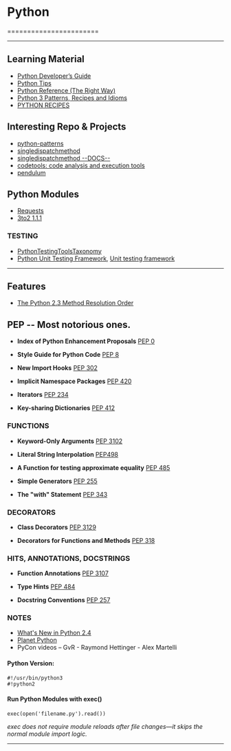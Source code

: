 # Python
=======================


-----------------------------------------------------------------------------------------------------

## Learning Material

- [Python Developer’s Guide](https://devguide.python.org)
- [Python Tips](https://book.pythontips.com/en/latest/index.html)
- [Python Reference (The Right Way)](https://python-reference.readthedocs.io/en/latest/index.html)
- [Python 3 Patterns, Recipes and Idioms](https://python-3-patterns-idioms-test.readthedocs.io/en/latest/index.html)
- [PYTHON RECIPES](https://code.activestate.com/recipes/langs/python/)

## Interesting Repo & Projects

- [python-patterns](https://github.com/faif/python-patterns)
- [singledispatchmethod](https://github.com/ikalnytskyi/singledispatchmethod)
- [singledispatchmethod --DOCS--](https://github.com/python/cpython/blob/77f0a23e7a9fb247101b9b14a060c4ba1c4b87a5/Lib/functools.py#L891)
- [codetools: code analysis and execution tools](https://github.com/enthought/codetools)
- [pendulum](https://github.com/sdispater/pendulum)


## Python Modules 


- [Requests](https://requests.readthedocs.io/en/master/)
- [3to2 1.1.1 ](https://pypi.org/project/3to2/)

### TESTING

- [PythonTestingToolsTaxonomy](https://wiki.python.org/moin/PythonTestingToolsTaxonomy)
- [Python Unit Testing Framework](http://pyunit.sourceforge.net/pyunit.html), [ Unit testing framework](https://docs.python.org/3/library/unittest.html)

-----------------------------------------------------------------------------------------------------

## Features

- [The Python 2.3 Method Resolution Order](https://www.python.org/download/releases/2.3/mro/)

## PEP -- Most notorious ones.

- **Index of Python Enhancement Proposals** [PEP 0](https://www.python.org/dev/peps/)

- **Style Guide for Python Code** [PEP 8](https://www.python.org/dev/peps/pep-0008/)

- **New Import Hooks** [PEP 302](https://www.python.org/dev/peps/pep-0302/)

- **Implicit Namespace Packages** [PEP 420](https://www.python.org/dev/peps/pep-0420/)

- **Iterators** [PEP 234](https://www.python.org/dev/peps/pep-0234/)

- **Key-sharing Dictionaries** [PEP 412](https://www.python.org/dev/peps/pep-0412/)


### FUNCTIONS

- **Keyword-Only Arguments** [PEP 3102](https://www.python.org/dev/peps/pep-3102/)

- **Literal String Interpolation** [PEP498](https://www.python.org/dev/peps/pep-0498/)

- **A Function for testing approximate equality** [PEP 485](https://www.python.org/dev/peps/pep-0485/)

- **Simple Generators** [PEP 255](https://www.python.org/dev/peps/pep-0255/)

- **The "with" Statement** [PEP 343](https://www.python.org/dev/peps/pep-0343/)


### DECORATORS

- **Class Decorators** [PEP 3129](https://www.python.org/dev/peps/pep-3129/)

- **Decorators for Functions and Methods** [PEP 318](https://www.python.org/dev/peps/pep-0318/)


### HITS, ANNOTATIONS, DOCSTRINGS

- **Function Annotations** [PEP 3107](https://www.python.org/dev/peps/pep-3107/)

- **Type Hints** [PEP 484](https://www.python.org/dev/peps/pep-0484/)

- **Docstring Conventions** [PEP 257](https://www.python.org/dev/peps/pep-0257/)



### NOTES

- [What's New in Python 2.4](https://docs.python.org/2.4/whatsnew/contents.html)
- [Planet Python](https://planetpython.org/)
- PyCon videos – GvR - Raymond Hettinger - Alex Martelli


#### Python Version:
```
#!/usr/bin/python3
#!python2

```


#### Run Python Modules with exec()

```
exec(open('filename.py').read())
```

*exec does not require module reloads after file changes—it skips the normal module import logic.*

-----------------------------------------------------------------------------------------------------